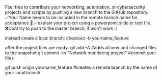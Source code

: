 Feel free to contribute your networking, automation, or cybersecurity projects and scripts by pushing a new branch to the GitHub repository.
✅Your Name needs to be included in the remote branch name for acceptance 🤠 
✅explain your project using a powerpoint slide or text file.
❌Dont try to push to the master branch, it won't work :)

instead create a local branch:
checkout -b yourname_feature

after the project files are ready:
git add -A #adds all new and changed               files to the snapshot 
git commit -m "Network monitoring project"    #commit your files

git push origin yourname_feature #creates a remote branch by the name of your local branch.


 

